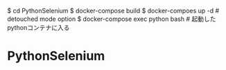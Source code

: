 $ cd PythonSelenium
$ docker-compose build
$ docker-compoes up -d                 # detouched mode option
$ docker-compose exec python bash      # 起動したpythonコンテナに入る 
# PythonSelenium

